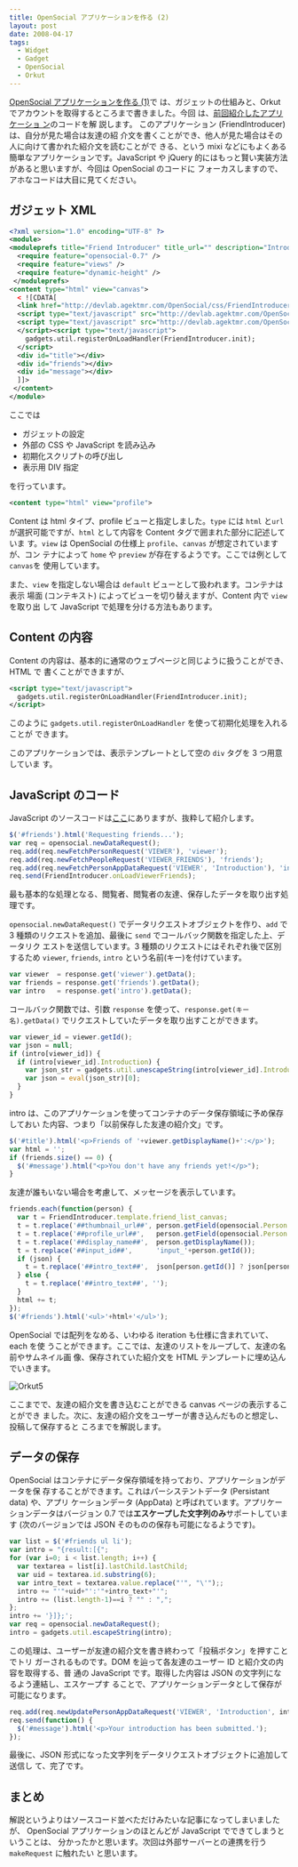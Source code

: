 ```yaml
---
title: OpenSocial アプリケーションを作る (2)
layout: post
date: 2008-04-17
tags:
  - Widget
  - Gadget
  - OpenSocial
  - Orkut
---
```


[OpenSocial アプリケーションを作る (1)](http://devlog.agektmr.com/archives/22)で
は、ガジェットの仕組みと、Orkut でアカウントを取得するところまで書きました。今回
は、[前回紹介したアプリケーショ
ン](http://devlab.agektmr.com/OpenSocial/Orkut/FriendIntroducer.xml)のコードを解
説します。 このアプリケーション (FriendIntroducer) は、自分が見た場合は友達の紹
介文を書くことができ、他人が見た場合はその人に向けて書かれた紹介文を読むことがで
きる、という mixi などにもよくある簡単なアプリケーションです。JavaScript や
jQuery 的にはもっと賢い実装方法があると思いますが、今回は OpenSocial のコードに
フォーカスしますので、アホなコードは大目に見てください。

## ガジェット XML

```xml
<?xml version="1.0" encoding="UTF-8" ?>
<module>
<moduleprefs title="Friend Introducer" title_url="" description="Introduce your friend!" height="100">
  <require feature="opensocial-0.7" />
  <require feature="views" />
  <require feature="dynamic-height" />
 </moduleprefs>
<content type="html" view="canvas">
  < ![CDATA[
  <link href="http://devlab.agektmr.com/OpenSocial/css/FriendIntroducer.css" rel="stylesheet" type="text/css">
  <script type="text/javascript" src="http://devlab.agektmr.com/OpenSocial/js/jquery.js"></script>
  <script type="text/javascript" src="http://devlab.agektmr.com/OpenSocial/js/FriendIntroducer.js">< /script>
  </script><script type="text/javascript">
    gadgets.util.registerOnLoadHandler(FriendIntroducer.init);
  </script>
  <div id="title"></div>
  <div id="friends"></div>
  <div id="message"></div>
  ]]>
 </content>
</module>
```

ここでは

* ガジェットの設定
* 外部の CSS や JavaScript を読み込み
* 初期化スクリプトの呼び出し
* 表示用 DIV 指定

を行っています。

```xml
<content type="html" view="profile">
```

Content は html タイプ、profile ビューと指定しました。`type` には `html` と`url`
が選択可能ですが、`html` として内容を Content タグで囲まれた部分に記述していま
す。`view` は OpenSocial の仕様上 `profile`、`canvas` が想定されていますが、コン
テナによって `home` や `preview` が存在するようです。ここでは例として `canvas`を
使用しています。

また、`view` を指定しない場合は `default` ビューとして扱われます。コンテナは表示
場面 (コンテキスト) によってビューを切り替えますが、Content 内で `view` を取り出
して JavaScript で処理を分ける方法もあります。

## Content の内容

Content の内容は、基本的に通常のウェブページと同じように扱うことができ、HTML で
書くことができますが、

```xml
<script type="text/javascript">
  gadgets.util.registerOnLoadHandler(FriendIntroducer.init);
</script>
```

このように `gadgets.util.registerOnLoadHandler` を使って初期化処理を入れることが
できます。

このアプリケーションでは、表示テンプレートとして空の `div` タグを 3 つ用意していま
す。

## JavaScript のコード

JavaScript のソースコードは<a href="http://devlab.agektmr.com/OpenSocial/js/FriendIntroducer.js" target="_blank">ここ</a>にありますが、抜粋して紹介します。

```js
$('#friends').html('Requesting friends...');
var req = opensocial.newDataRequest();
req.add(req.newFetchPersonRequest('VIEWER'), 'viewer');
req.add(req.newFetchPeopleRequest('VIEWER_FRIENDS'), 'friends');
req.add(req.newFetchPersonAppDataRequest('VIEWER', 'Introduction'), 'intro');
req.send(FriendIntroducer.onLoadViewerFriends);
```

最も基本的な処理となる、閲覧者、閲覧者の友達、保存したデータを取り出す処理です。

`opensocial.newDataRequest()` でデータリクエストオブジェクトを作り、`add` で 3
種類のリクエストを追加、最後に `send` でコールバック関数を指定した上、データリク
エストを送信しています。3 種類のリクエストにはそれぞれ後で区別するため `viewer`,
`friends`, `intro` という名前(キー)を付けています。

```js
var viewer  = response.get('viewer').getData();
var friends = response.get('friends').getData();
var intro   = response.get('intro').getData();
```

コールバック関数では、引数 `response` を使って、`response.get(キー名).getData()`
でリクエストしていたデータを取り出すことができます。

```js
var viewer_id = viewer.getId();
var json = null;
if (intro[viewer_id]) {
  if (intro[viewer_id].Introduction) {
    var json_str = gadgets.util.unescapeString(intro[viewer_id].Introduction);
    var json = eval(json_str)[0];
  }
}
```

intro は、このアプリケーションを使ってコンテナのデータ保存領域に予め保存しておい
た内容、つまり「以前保存した友達の紹介文」です。

```js
$('#title').html('<p>Friends of '+viewer.getDisplayName()+':</p>');
var html = '';
if (friends.size() == 0) {
  $('#message').html("<p>You don't have any friends yet!</p>");
}
```

友達が誰もいない場合を考慮して、メッセージを表示しています。

```js
friends.each(function(person) {
  var t = FriendIntroducer.template.friend_list_canvas;
  t = t.replace('##thumbnail_url##', person.getField(opensocial.Person.Field.THUMBNAIL_URL));
  t = t.replace('##profile_url##',   person.getField(opensocial.Person.Field.PROFILE_URL));
  t = t.replace('##display_name##',  person.getDisplayName());
  t = t.replace('##input_id##',      'input_'+person.getId());
  if (json) {
    t = t.replace('##intro_text##',  json[person.getId()] ? json[person.getId()] : '');
  } else {
    t = t.replace('##intro_text##', '');
  }
  html += t;
});
$('#friends').html('<ul>'+html+'</ul>');
```

OpenSocial では配列をなめる、いわゆる iteration も仕様に含まれていて、each を使
うことができます。ここでは、友達のリストをループして、友達の名前やサムネイル画
像、保存されていた紹介文を HTML テンプレートに埋め込んでいきます。

![Orkut5](/images/2008/03/orkut5.jpg)

ここまでで、友達の紹介文を書き込むことができる canvas ページの表示することができ
ました。次に、友達の紹介文をユーザーが書き込んだものと想定し、投稿して保存すると
ころまでを解説します。

## データの保存

OpenSocial はコンテナにデータ保存領域を持っており、アプリケーションがデータを保
存することができます。これはパーシステントデータ (Persistant data) や、アプリ
ケーションデータ (AppData) と呼ばれています。アプリケーションデータはバージョン
0.7 では**エスケープした文字列のみ**サポートしています (次のバージョンでは JSON
そのものの保存も可能になるようです)。

```js
var list = $('#friends ul li');
var intro = "{result:[{";
for (var i=0; i < list.length; i++) {
  var textarea = list[i].lastChild.lastChild;
  var uid = textarea.id.substring(6);
  var intro_text = textarea.value.replace("'", "\'");;
  intro += "'"+uid+"':'"+intro_text+"'";
  intro += (list.length-1)==i ? "" : ",";
};
intro += '}]};';
var req = opensocial.newDataRequest();
intro = gadgets.util.escapeString(intro);
```

この処理は、ユーザーが友達の紹介文を書き終わって「投稿ボタン」を押すことでトリ
ガーされるものです。DOM を辿って各友達のユーザー ID と紹介文の内容を取得する、普
通の JavaScript です。取得した内容は JSON の文字列になるよう連結し、エスケープす
ることで、アプリケーションデータとして保存が可能になります。

```js
req.add(req.newUpdatePersonAppDataRequest('VIEWER', 'Introduction', intro));
req.send(function() {
  $('#message').html('<p>Your introduction has been submitted.');
});
```

最後に、JSON 形式になった文字列をデータリクエストオブジェクトに追加して送信し
て、完了です。

## まとめ

解説というよりはソースコード並べただけみたいな記事になってしまいましたが、
OpenSocial アプリケーションのほとんどが JavaScript でできてしまうということは、
分かったかと思います。次回は外部サーバーとの連携を行う `makeRequest` に触れたい
と思います。
